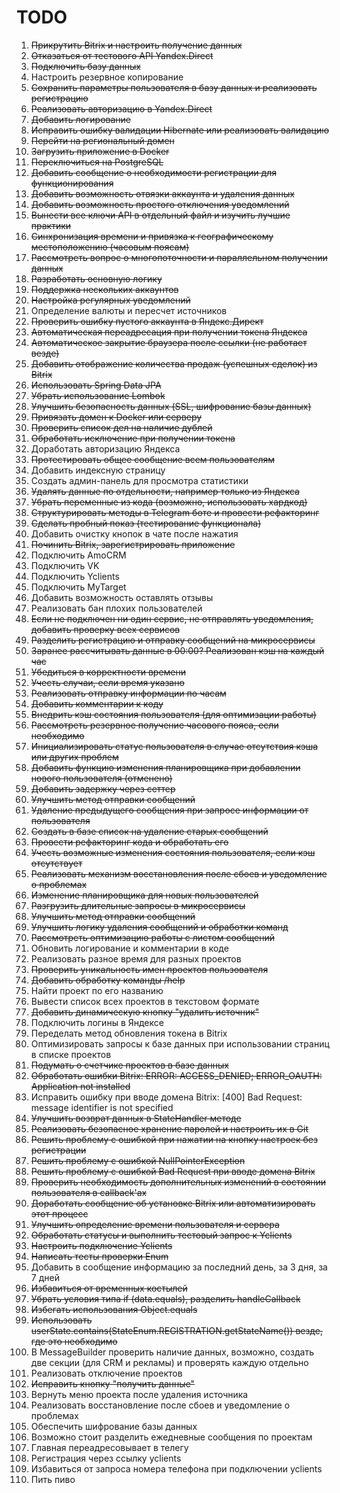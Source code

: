 # **TODO**

1) ~~Прикрутить Bitrix и настроить получение данных~~
2) ~~Отказаться от тестового API Yandex.Direct~~
3) ~~Подключить базу данных~~
4) Настроить резервное копирование
5) ~~Сохранить параметры пользователя в базу данных и реализовать регистрацию~~
6) ~~Реализовать авторизацию в Yandex.Direct~~
7) ~~Добавить логирование~~
8) ~~Исправить ошибку валидации Hibernate или реализовать валидацию~~
9) ~~Перейти на региональный домен~~
10) ~~Загрузить приложение в Docker~~
11) ~~Переключиться на PostgreSQL~~
12) ~~Добавить сообщение о необходимости регистрации для функционирования~~
13) ~~Добавить возможность отвязки аккаунта и удаления данных~~
14) ~~Добавить возможность простого отключения уведомлений~~
15) ~~Вынести все ключи API в отдельный файл и изучить лучшие практики~~
16) ~~Синхронизация времени и привязка к географическому местоположению (часовым поясам)~~
17) ~~Рассмотреть вопрос о многопоточности и параллельном получении данных~~
18) ~~Разработать основную логику~~
19) ~~Поддержка нескольких аккаунтов~~
20) ~~Настройка регулярных уведомлений~~
21) Определение валюты и пересчет источников
22) ~~Проверить ошибку пустого аккаунта в Яндекс.Директ~~
23) ~~Автоматическая переадресация при получении токена Яндекса~~
24) ~~Автоматическое закрытие браузера после ссылки (не работает везде)~~
25) ~~Добавить отображение количества продаж (успешных сделок) из Bitrix~~
26) ~~Использовать Spring Data JPA~~
27) ~~Убрать использование Lombok~~
28) ~~Улучшить безопасность данных (SSL, шифрование базы данных)~~
29) ~~Привязать домен к Docker или серверу~~
30) ~~Проверить список дел на наличие дублей~~
31) ~~Обработать исключение при получении токена~~
32) Доработать авторизацию Яндекса
33) ~~Протестировать общее сообщение всем пользователям~~
34) Добавить индексную страницу
35) Создать админ-панель для просмотра статистики
36) ~~Удалять данные по отдельности, например только из Яндекса~~
37) ~~Убрать переменные из кода (возможно, использовать хардкод)~~
38) ~~Структурировать методы в Telegram боте и провести рефакторинг~~
39) ~~Сделать пробный показ (тестирование функционала)~~
40) Добавить очистку кнопок в чате после нажатия
41) ~~Починить Bitrix, зарегистрировать приложение~~
42) Подключить AmoCRM
43) Подключить VK
44) Подключить Yclients
45) Подключить MyTarget
46) Добавить возможность оставлять отзывы
47) Реализовать бан плохих пользователей
48) ~~Если не подключен ни один сервис, не отправлять уведомления, добавить проверку всех сервисов~~
49) ~~Разделить регистрацию и отправку сообщений на микросервисы~~
50) ~~Заранее рассчитывать данные в 00:00? Реализован кэш на каждый час~~
51) ~~Убедиться в корректности времени~~
52) ~~Учесть случаи, если время указано~~
53) ~~Реализовать отправку информации по часам~~
54) ~~Добавить комментарии к коду~~
55) ~~Внедрить кэш состояния пользователя (для оптимизации работы)~~
56) ~~Рассмотреть резервное получение часового пояса, если необходимо~~
57) ~~Инициализировать статус пользователя в случае отсутствия кэша или других проблем~~
58) ~~Добавить функцию изменения планировщика при добавлении нового пользователя (отменено)~~
59) ~~Добавить задержку через сеттер~~
60) ~~Улучшить метод отправки сообщений~~
61) ~~Удаление предыдущего сообщения при запросе информации от пользователя~~
62) ~~Создать в базе список на удаление старых сообщений~~
63) ~~Провести рефакторинг кода и обработать его~~
64) ~~Учесть возможные изменения состояния пользователя, если кэш отсутствует~~
65) ~~Реализовать механизм восстановления после сбоев и уведомление о проблемах~~
66) ~~Изменение планировщика для новых пользователей~~
67) ~~Разгрузить длительные запросы в микросервисы~~
68) ~~Улучшить метод отправки сообщений~~
69) ~~Улучшить логику удаления сообщений и обработки команд~~
70) ~~Рассмотреть оптимизацию работы с листом сообщений~~
71) Обновить логирование и комментарии в коде
72) Реализовать разное время для разных проектов
73) ~~Проверить уникальность имен проектов пользователя~~
74) ~~Добавить обработку команды /help~~
75) Найти проект по его названию
76) Вывести список всех проектов в текстовом формате
77) ~~Добавить динамическую кнопку "удалить источник"~~
78) Подключить логины в Яндексе
79) Переделать метод обновления токена в Bitrix
80) Оптимизировать запросы к базе данных при использовании страниц в списке проектов
81) ~~Подумать о счетчике проектов в базе данных~~
82) ~~Обработать ошибки Bitrix: ERROR: ACCESS_DENIED; ERROR_OAUTH: Application not installed~~
83) Исправить ошибку при вводе домена Bitrix: [400] Bad Request: message identifier is not specified
84) ~~Улучшить возврат данных в StateHandler методе~~
85) ~~Реализовать безопасное хранение паролей и настроить их в Git~~
86) ~~Решить проблему с ошибкой при нажатии на кнопку настроек без регистрации~~
87) ~~Решить проблему с ошибкой NullPointerException~~
88) ~~Решить проблему с ошибкой Bad Request при вводе домена Bitrix~~
89) ~~Проверить необходимость дополнительных изменений в состоянии пользователя в callback'ах~~
90) ~~Доработать сообщение об установке Bitrix или автоматизировать этот процесс~~
91) ~~Улучшить определение времени пользователя и сервера~~
92) ~~Обработать статусы и выполнить тестовый запрос к Yclients~~
93) ~~Настроить подключение Yclients~~
94) ~~Написать тесты проверки Enum~~
95) Добавить в сообщение информацию за последний день, за 3 дня, за 7 дней
96) ~~Избавиться от временных костылей~~
97) ~~Убрать условия типа if (data.equals), разделить handleCallback~~
98) ~~Избегать использования Object.equals~~
99) ~~Использовать userState.contains(StateEnum.REGISTRATION.getStateName()) везде, где это необходимо~~
100) В MessageBuilder проверить наличие данных, возможно, создать две секции (для CRM и рекламы) и проверять каждую отдельно
101) Реализовать отключение проектов
102) ~~Исправить кнопку "получить данные"~~
103) Вернуть меню проекта после удаления источника
104) Реализовать восстановление после сбоев и уведомление о проблемах
105) Обеспечить шифрование базы данных
106) Возможно стоит разделить ежедневные сообщения по проектам
107) Главная переадресовывает в телегу
108) Регистрация через ссылку yclients 
109) Избавиться от запроса номера телефона при подключении yclients
110) Пить пиво
